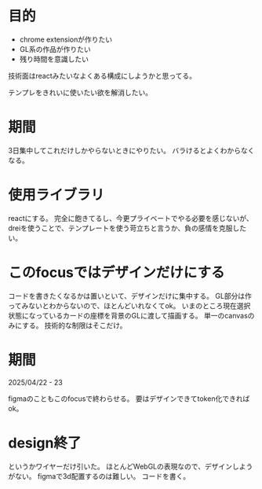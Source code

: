 # 目的

- chrome extensionが作りたい
- GL系の作品が作りたい
- 残り時間を意識したい

技術面はreactみたいなよくある構成にしようかと思ってる。

テンプレをきれいに使いたい欲を解消したい。
# 期間

3日集中してこれだけしかやらないときにやりたい。
バラけるとよくわからなくなる。

# 使用ライブラリ

reactにする。
完全に飽きてるし、今更プライベートでやる必要を感じないが、dreiを使うことで、テンプレートを使う苛立ちと言うか、負の感情を克服したい。

# このfocusではデザインだけにする

コードを書きたくなるかは置いといて、デザインだけに集中する。
GL部分は作ってみないとわからないので、ほとんどいれなくてok。
いまのところ現在選択状態になっているカードの座標を背景のGLに渡して描画する。
単一のcanvasのみにする。
技術的な制限はそこだけ。

# 期間

2025/04/22 - 23

figmaのこともこのfocusで終わらせる。
要はデザインできてtoken化できればok。

# design終了

というかワイヤーだけ引いた。
ほとんどWebGLの表現なので、デザインしようがない。
figmaで3d配置するのは難しい。
コードを書く。


